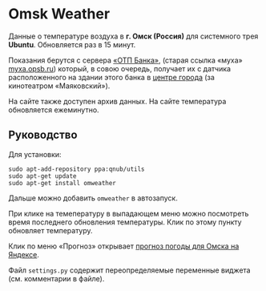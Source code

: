 Omsk Weather
============

Данные о температуре воздуха в **г. Омск (Россия)** для
системного трея **Ubuntu**. Обновляется раз в 15 минут.

Показания берутся с сервера [«ОТП Банка»](http://dove.omsk.otpbank.ru/),
(старая ссылка «муха» [myxa.opsb.ru](http://myxa.opsb.ru/)) который,
в совою очередь, получает их с датчика расположенного на здании этого банка в
[центре города](http://goo.gl/maps/ObctK) (за кинотеатром «Маяковский»).

На сайте также доступен архив данных. На сайте температура обновляется
ежеминутно.


Руководство
-----------

Для установки:

    sudo apt-add-repository ppa:qnub/utils
    sudo apt-get update
    sudo apt-get install omweather

Дальше можно добавить `omweather` в автозапуск.

При клике на темепературу в выпадающем меню можно посмотреть время последнего
обновления температуры. Клик по этому пункту обновляет температуру.

Клик по меню «Прогноз» открывает [прогноз погоды для Омска на Яндексе](http://pogoda.yandex.ru/omsk/).

Файл `settings.py` содержит переопределяемые переменные виджета
(см. комментарии в файле).
